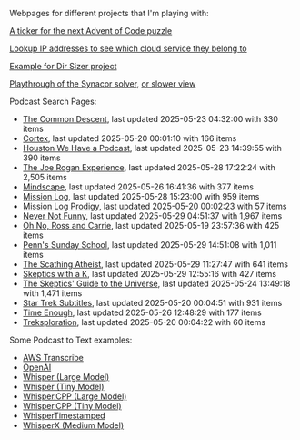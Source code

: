 Webpages for different projects that I'm playing with:

[A ticker for the next Advent of Code puzzle](https://seligman.github.io/aoc_ticker.html)

[Lookup IP addresses to see which cloud service they belong to](https://seligman.github.io/cloud-ips/index.html)

[Example for Dir Sizer project](https://seligman.github.io/dir_sizer/cost_example.html)

[Playthrough of the Synacor solver](https://seligman.github.io/synacor/run_script_speed.html), [or slower view](https://seligman.github.io/synacor/run_script.html)

Podcast Search Pages:
<!-- Podcasts Start -->
* [The Common Descent](https://seligman.github.io/podcasts/common_descent/common_descent.html), last updated 2025-05-23 04:32:00 with 330 items
* [Cortex](https://seligman.github.io/podcasts/cortex_pod/cortex_pod.html), last updated 2025-05-20 00:01:10 with 166 items
* [Houston We Have a Podcast](https://seligman.github.io/podcasts/houston_we_have_a_podcast/houston_we_have_a_podcast.html), last updated 2025-05-23 14:39:55 with 390 items
* [The Joe Rogan Experience](https://seligman.github.io/podcasts/jre/jre.html), last updated 2025-05-28 17:22:24 with 2,505 items
* [Mindscape](https://seligman.github.io/podcasts/mindscape/mindscape.html), last updated 2025-05-26 16:41:36 with 377 items
* [Mission Log](https://seligman.github.io/podcasts/mission_log/mission_log.html), last updated 2025-05-28 15:23:00 with 959 items
* [Mission Log Prodigy](https://seligman.github.io/podcasts/ml_prodigy/ml_prodigy.html), last updated 2025-05-20 00:02:23 with 57 items
* [Never Not Funny](https://seligman.github.io/podcasts/nevernotfunny/nevernotfunny.html), last updated 2025-05-29 04:51:37 with 1,967 items
* [Oh No, Ross and Carrie](https://seligman.github.io/podcasts/oh_no/oh_no.html), last updated 2025-05-19 23:57:36 with 425 items
* [Penn's Sunday School](https://seligman.github.io/podcasts/penn_sunday_school/penn_sunday_school.html), last updated 2025-05-29 14:51:08 with 1,011 items
* [The Scathing Atheist](https://seligman.github.io/podcasts/scathing/scathing.html), last updated 2025-05-29 11:27:47 with 641 items
* [Skeptics with a K](https://seligman.github.io/podcasts/swak/swak.html), last updated 2025-05-29 12:55:16 with 427 items
* [The Skeptics' Guide to the Universe](https://seligman.github.io/podcasts/sgu/sgu.html), last updated 2025-05-24 13:49:18 with 1,471 items
* [Star Trek Subtitles](https://seligman.github.io/star_trek_subtitles/star_trek_subtitles.html), last updated 2025-05-20 00:04:51 with 931 items
* [Time Enough](https://seligman.github.io/podcasts/time_enough/time_enough.html), last updated 2025-05-26 12:48:29 with 177 items
* [Treksploration](https://seligman.github.io/podcasts/treksploration/treksploration.html), last updated 2025-05-20 00:04:22 with 60 items
<!-- Podcasts End -->

Some Podcast to Text examples:
* [AWS Transcribe](https://seligman.github.io/podcast_to_text/Example-Results-AWS-Transcribe.html)
* [OpenAI](https://seligman.github.io/podcast_to_text/Example-Results-OpenAI.html)
* [Whisper (Large Model)](https://seligman.github.io/podcast_to_text/Example-Results-Whisper-Large.html)
* [Whisper (Tiny Model)](https://seligman.github.io/podcast_to_text/Example-Results-Whisper-Tiny.html)
* [Whisper.CPP (Large Model)](https://seligman.github.io/podcast_to_text/Example-Results-Whisper_CPP-Large.html)
* [Whisper.CPP (Tiny Model)](https://seligman.github.io/podcast_to_text/Example-Results-Whisper_CPP-Tiny.html)
* [WhisperTimestamped](https://seligman.github.io/podcast_to_text/Example-Results-WhisperTimestamped-Medium.html)
* [WhisperX (Medium Model)](https://seligman.github.io/podcast_to_text/Example-Results-WhisperX-Medium.html)
